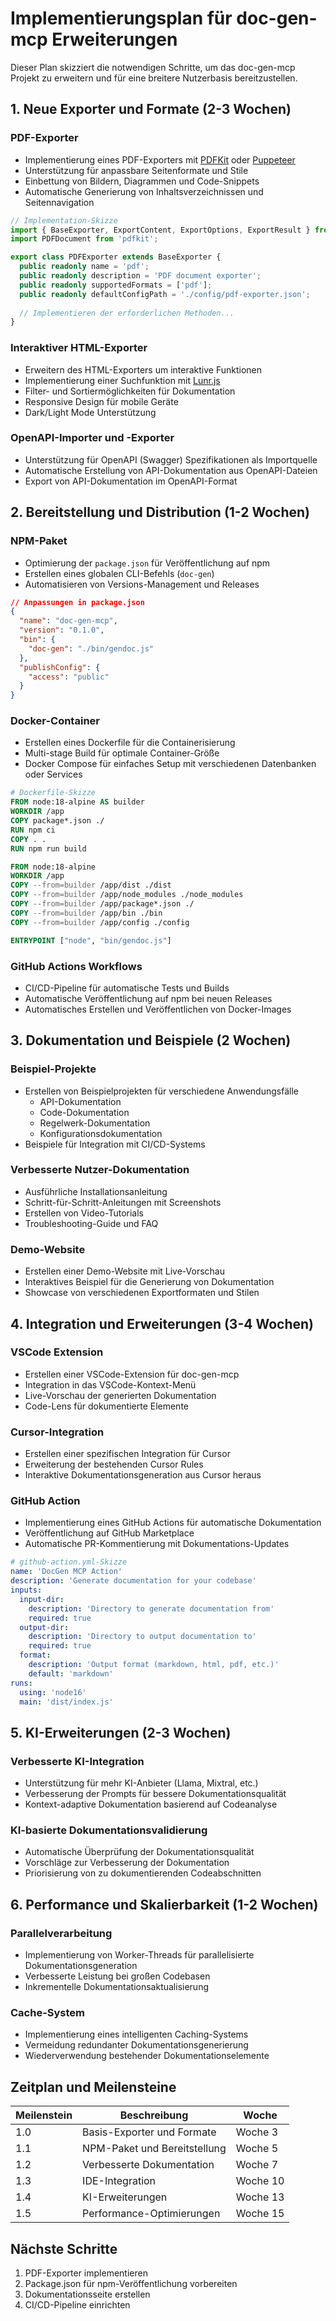 # Implementierungsplan für doc-gen-mcp Erweiterungen

Dieser Plan skizziert die notwendigen Schritte, um das doc-gen-mcp Projekt zu erweitern und für eine breitere Nutzerbasis bereitzustellen.

## 1. Neue Exporter und Formate (2-3 Wochen)

### PDF-Exporter
- Implementierung eines PDF-Exporters mit [PDFKit](https://pdfkit.org/) oder [Puppeteer](https://puppeteer.github.io/puppeteer/)
- Unterstützung für anpassbare Seitenformate und Stile
- Einbettung von Bildern, Diagrammen und Code-Snippets
- Automatische Generierung von Inhaltsverzeichnissen und Seitennavigation

```typescript
// Implementation-Skizze
import { BaseExporter, ExportContent, ExportOptions, ExportResult } from '../core/plugins/BaseExporter.js';
import PDFDocument from 'pdfkit';

export class PDFExporter extends BaseExporter {
  public readonly name = 'pdf';
  public readonly description = 'PDF document exporter';
  public readonly supportedFormats = ['pdf'];
  public readonly defaultConfigPath = './config/pdf-exporter.json';
  
  // Implementieren der erforderlichen Methoden...
}
```

### Interaktiver HTML-Exporter
- Erweitern des HTML-Exporters um interaktive Funktionen
- Implementierung einer Suchfunktion mit [Lunr.js](https://lunrjs.com/)
- Filter- und Sortiermöglichkeiten für Dokumentation
- Responsive Design für mobile Geräte
- Dark/Light Mode Unterstützung

### OpenAPI-Importer und -Exporter
- Unterstützung für OpenAPI (Swagger) Spezifikationen als Importquelle
- Automatische Erstellung von API-Dokumentation aus OpenAPI-Dateien
- Export von API-Dokumentation im OpenAPI-Format

## 2. Bereitstellung und Distribution (1-2 Wochen)

### NPM-Paket
- Optimierung der `package.json` für Veröffentlichung auf npm
- Erstellen eines globalen CLI-Befehls (`doc-gen`)
- Automatisieren von Versions-Management und Releases

```json
// Anpassungen in package.json
{
  "name": "doc-gen-mcp",
  "version": "0.1.0",
  "bin": {
    "doc-gen": "./bin/gendoc.js"
  },
  "publishConfig": {
    "access": "public"
  }
}
```

### Docker-Container
- Erstellen eines Dockerfile für die Containerisierung
- Multi-stage Build für optimale Container-Größe
- Docker Compose für einfaches Setup mit verschiedenen Datenbanken oder Services

```dockerfile
# Dockerfile-Skizze
FROM node:18-alpine AS builder
WORKDIR /app
COPY package*.json ./
RUN npm ci
COPY . .
RUN npm run build

FROM node:18-alpine
WORKDIR /app
COPY --from=builder /app/dist ./dist
COPY --from=builder /app/node_modules ./node_modules
COPY --from=builder /app/package*.json ./
COPY --from=builder /app/bin ./bin
COPY --from=builder /app/config ./config

ENTRYPOINT ["node", "bin/gendoc.js"]
```

### GitHub Actions Workflows
- CI/CD-Pipeline für automatische Tests und Builds
- Automatische Veröffentlichung auf npm bei neuen Releases
- Automatisches Erstellen und Veröffentlichen von Docker-Images

## 3. Dokumentation und Beispiele (2 Wochen)

### Beispiel-Projekte
- Erstellen von Beispielprojekten für verschiedene Anwendungsfälle
  - API-Dokumentation
  - Code-Dokumentation
  - Regelwerk-Dokumentation
  - Konfigurationsdokumentation
- Beispiele für Integration mit CI/CD-Systems

### Verbesserte Nutzer-Dokumentation
- Ausführliche Installationsanleitung
- Schritt-für-Schritt-Anleitungen mit Screenshots
- Erstellen von Video-Tutorials
- Troubleshooting-Guide und FAQ

### Demo-Website
- Erstellen einer Demo-Website mit Live-Vorschau
- Interaktives Beispiel für die Generierung von Dokumentation
- Showcase von verschiedenen Exportformaten und Stilen

## 4. Integration und Erweiterungen (3-4 Wochen)

### VSCode Extension
- Erstellen einer VSCode-Extension für doc-gen-mcp
- Integration in das VSCode-Kontext-Menü
- Live-Vorschau der generierten Dokumentation
- Code-Lens für dokumentierte Elemente

### Cursor-Integration
- Erstellen einer spezifischen Integration für Cursor
- Erweiterung der bestehenden Cursor Rules
- Interaktive Dokumentationsgeneration aus Cursor heraus

### GitHub Action
- Implementierung eines GitHub Actions für automatische Dokumentation
- Veröffentlichung auf GitHub Marketplace
- Automatische PR-Kommentierung mit Dokumentations-Updates

```yaml
# github-action.yml-Skizze
name: 'DocGen MCP Action'
description: 'Generate documentation for your codebase'
inputs:
  input-dir:
    description: 'Directory to generate documentation from'
    required: true
  output-dir:
    description: 'Directory to output documentation to'
    required: true
  format:
    description: 'Output format (markdown, html, pdf, etc.)'
    default: 'markdown'
runs:
  using: 'node16'
  main: 'dist/index.js'
```

## 5. KI-Erweiterungen (2-3 Wochen)

### Verbesserte KI-Integration
- Unterstützung für mehr KI-Anbieter (Llama, Mixtral, etc.)
- Verbesserung der Prompts für bessere Dokumentationsqualität
- Kontext-adaptive Dokumentation basierend auf Codeanalyse

### KI-basierte Dokumentationsvalidierung
- Automatische Überprüfung der Dokumentationsqualität
- Vorschläge zur Verbesserung der Dokumentation
- Priorisierung von zu dokumentierenden Codeabschnitten

## 6. Performance und Skalierbarkeit (1-2 Wochen)

### Parallelverarbeitung
- Implementierung von Worker-Threads für parallelisierte Dokumentationsgeneration
- Verbesserte Leistung bei großen Codebasen
- Inkrementelle Dokumentationsaktualisierung

### Cache-System
- Implementierung eines intelligenten Caching-Systems
- Vermeidung redundanter Dokumentationsgenerierung
- Wiederverwendung bestehender Dokumentationselemente

## Zeitplan und Meilensteine

| Meilenstein | Beschreibung | Woche |
|-------------|--------------|-------|
| 1.0 | Basis-Exporter und Formate | Woche 3 |
| 1.1 | NPM-Paket und Bereitstellung | Woche 5 |
| 1.2 | Verbesserte Dokumentation | Woche 7 |
| 1.3 | IDE-Integration | Woche 10 |
| 1.4 | KI-Erweiterungen | Woche 13 |
| 1.5 | Performance-Optimierungen | Woche 15 |

## Nächste Schritte

1. PDF-Exporter implementieren
2. Package.json für npm-Veröffentlichung vorbereiten
3. Dokumentationsseite erstellen
4. CI/CD-Pipeline einrichten 
